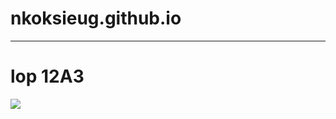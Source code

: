 # nkoksieug.github.io<center>
<hr>
<h1>lop 12A3</h1>
<img src ="z4728904386672_d614cfba7a9797ea9c7f6945a9946e2a">



